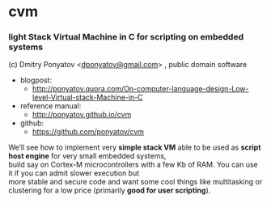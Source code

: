# cvm
### light Stack Virtual Machine in C for scripting on embedded systems

(c) Dmitry Ponyatov <<dponyatov@gmail.com>> , public domain software

- blogpost:
  - http://ponyatov.quora.com/On-computer-language-design-Low-level-Virtual-stack-Machine-in-C
- reference manual:
  - http://ponyatov.github.io/cvm
- github:
  - https://github.com/ponyatov/cvm

We’ll see how to implement very **simple stack VM** able to be used
as **script host engine** for very small embedded systems,<br>
build say on Cortex-M microcontrollers with a few Kb of RAM.
You can use it if you can admit slower execution but<br>
more stable and secure code and want some cool things like 
multitasking or clustering for a low price (primarily **good for user scripting**).

